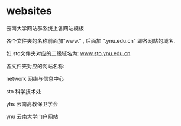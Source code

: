 websites
========

云南大学网站群系统上各网站模板

各个文件夹的名称前面加"www." , 后面加 ".ynu.edu.cn" 即各网站的域名.

如,sto文件夹对应的二级域名为: www.sto.ynu.edu.cn

各文件夹对应的网站名称:

network   网络与信息中心

sto       科学技术处

yhs       云南高教保卫学会

ynu       云南大学门户网站
